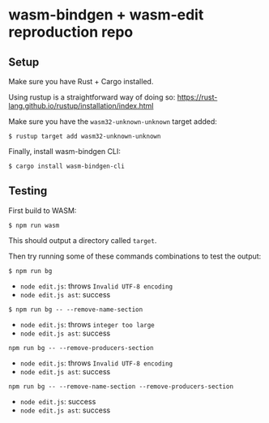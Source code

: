 # wasm-bindgen + wasm-edit reproduction repo

## Setup

Make sure you have Rust + Cargo installed.

Using rustup is a straightforward way of doing so:
https://rust-lang.github.io/rustup/installation/index.html

Make sure you have the `wasm32-unknown-unknown` target added:

```
$ rustup target add wasm32-unknown-unknown
```

Finally, install wasm-bindgen CLI:

```
$ cargo install wasm-bindgen-cli
```

## Testing

First build to WASM:

```
$ npm run wasm
```

This should output a directory called `target`.

Then try running some of these commands combinations to test the output:

`$ npm run bg`
- `node edit.js`: throws `Invalid UTF-8 encoding`
- `node edit.js ast`: success

`$ npm run bg -- --remove-name-section`
- `node edit.js`: throws `integer too large`
- `node edit.js ast`: success

`npm run bg -- --remove-producers-section`
- `node edit.js`: throws `Invalid UTF-8 encoding`
- `node edit.js ast`: success

`npm run bg -- --remove-name-section --remove-producers-section`
- `node edit.js`: success
- `node edit.js ast`: success
